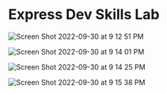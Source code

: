 # Express Dev Skills Lab

![Screen Shot 2022-09-30 at 9 12 51 PM](https://user-images.githubusercontent.com/112985816/193392210-f097a246-0ec5-4fbd-a9b3-7e9a35cdfb18.png)

![Screen Shot 2022-09-30 at 9 14 01 PM](https://user-images.githubusercontent.com/112985816/193392212-c3524746-b850-4d9e-b058-0be4ccaa9f15.png)

![Screen Shot 2022-09-30 at 9 14 25 PM](https://user-images.githubusercontent.com/112985816/193392215-5dee5048-22ff-41ff-992d-56a2e766deeb.png)

![Screen Shot 2022-09-30 at 9 15 38 PM](https://user-images.githubusercontent.com/112985816/193392217-92d49f94-464a-4153-95ed-4d11b5159842.png)
